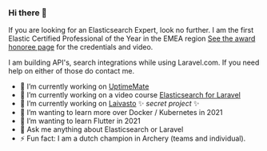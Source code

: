 ### Hi there 👋
If you are looking for an Elasticsearch Expert, look no further. I am the first Elastic Certified Professional of the Year in the EMEA region [See the award honoree page](https://www.elastic.co/events/elastic-search-awards/honorees) for the credentials and video.

I am building API's, search integrations while using Laravel.com. If you need help on either of those do contact me.

- 🔭 I’m currently working on [UptimeMate](https://uptimemate.com)
- 🔭 I’m currently working on a video course [Elasticsearch for Laravel](https://elasticsearchforlaravel.com)
- 🔭 I’m currently working on [Laivasto](https://laivasto.com) ✨ _secret project_ ✨
- 🌱 I’m wanting to learn more over Docker / Kubernetes in 2021
- 🌱 I’m wanting to learn Flutter in 2021
- 💬 Ask me anything about Elasticsearch or Laravel
- ⚡ Fun fact: I am a dutch champion in Archery (teams and individual).
